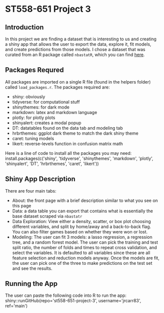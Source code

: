 # ST558-651 Project 3

## Introduction
In this project we are finding a dataset that is interesting to us and creating a shiny app that allows the user to export the data, explore it, fit models, and create predictions from those models. I chose a dataset that was curated from an R package called `nbastatR`, which you can find <a href="https://www.rdocumentation.org/packages/nbastatR/versions/0.1.10131" target="_blank">here</a>. 

## Packages Requred
All packages are imported on a single R file (found in the helpers folder) called `load_packages.r`. The packages required are:

*  shiny: obviously
*  tidyverse: for computational stuff 
*  shinythemes: for dark mode
*  markdown: latex and markdown language
*  plotly: for plotly plots
*  shinyalert: creates a modal popup
*  DT: datatables found on the data tab and modeling tab
*  hrbrthemes: ggplot dark theme to match the dark shiny theme
*  caret: tuning models
*  likert: reverse-levels function in confusion matrix math

Here is a line of code to install all the packages you may need:
install.packages(c('shiny', 'tidyverse', 'shinythemes', 'markdown', 'plotly',
                   'shinyalert', 'DT', 'hrbrthemes', 'caret', 'likert'))

## Shiny App Description
There are four main tabs:
*  About: the front page with a brief description similar to what you see on this page
*  Data:  a data table you can export that contains what is essentially the base dataset scraped via `nbastatr`
*  Data Exploration: View either a density, scatter, or box plot choosing different variables, and split by home/away and a back-to-back flag. You can also filter games based on whether they were won or lost.
*  Modeling: The user can fit 3 models: a lasso regression, a regression tree, and a random forest model. The user can pick the training and test split ratio, the number of folds and times to repeat cross validation, and select the variables. It is defaulted to all variables since these are all feature selection and reduction models anyway. Once the models are fit, the user can pick one of the three to make predictions on the test set and see the results.

## Running the App
The user can paste the following code into R to run the app:
shiny::runGitHub(repo='st558-651-project-3', 
                 username='jrcarr83', 
                 ref='main')
